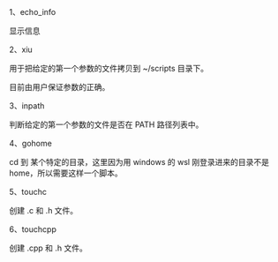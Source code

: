 1、echo_info

显示信息



2、xiu

用于把给定的第一个参数的文件拷贝到 ~/scripts 目录下。

目前由用户保证参数的正确。



3、inpath

判断给定的第一个参数的文件是否在 PATH 路径列表中。



4、gohome

cd 到 某个特定的目录，这里因为用 windows 的 wsl 刚登录进来的目录不是 home，所以需要这样一个脚本。



5、touchc

创建 .c 和 .h 文件。



6、touchcpp

创建 .cpp 和 .h 文件。